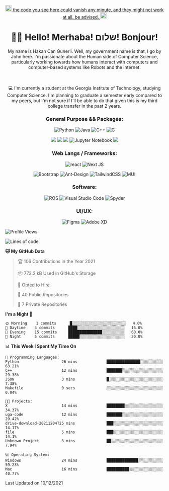  
<div align="center">
 
<a href="https://youtu.be/WPQSVUjeHfw"> 
 <img src="https://thumbs.gfycat.com/DelayedVacantDassie.webp" alt="this code does not work." width="20" height="20"/> the code you see here could vanish any minute, and they might not work at all. be advised.  <img src="https://thumbs.gfycat.com/DelayedVacantDassie.webp" alt="oh fuck" width="20" height="20"/></a>
<br>

# 👋🏻 Hello! Merhaba! שלום!  Bonjour! # 
 
 
My name is Hakan Can Gunerli. Well, my government name is that, I go by John here. I'm passionate about the Human side of Computer Science, particularly working towards how humans interact with computers and computer-based systems like Robots and the internet.

<br> 
<br>
💻 I'm currently a student at the Georgia Institute of Technology, studying Computer Science. I'm planning to graduate a semester early compared to my peers, but I'm not sure if I'll be able to do that given this is my third college transfer in the past 2 years. 

 ### General Purpose && Packages: 
![Python](https://img.shields.io/badge/-Python-black?style=flat-square&logo=Python)
![Java](https://img.shields.io/badge/-java-E34A86?style=flat-square&logo=java)
![C++](https://img.shields.io/badge/-C++-00599C?style=flat-square&logo=c)
![C](https://img.shields.io/badge/C-00599C?style=flat-square&logo=c&logoColor=white)

![](https://img.shields.io/badge/Numpy-777BB4?style=flat-square&logo=numpy&logoColor=white)
![](https://img.shields.io/badge/Pandas-2C2D72?style=flat-square&logo=pandas&logoColor=white)
![](https://img.shields.io/badge/Plotly-239120?style=flat-square&logo=plotly&logoColor=white)
![Jupyter Notebook](https://img.shields.io/badge/jupyter-%23FA0F00.svg?style=flat-square&logo=jupyter&logoColor=white)
![](https://img.shields.io/badge/OpenCV-27338e?style=flat-square&logo=OpenCV&logoColor=white)
 
### Web Langs / Frameworks: 
![react](https://img.shields.io/badge/-React-45b8d8?style=flat-square&logo=react&logoColor=white)
![Next JS](https://img.shields.io/badge/Next-black?style=flat-square&logo=next.js&logoColor=white)
 
![Bootstrap](https://img.shields.io/badge/-Bootstrap-563D7C?style=flat-square&logo=bootstrap)
![Ant-Design](https://img.shields.io/badge/-AntDesign-%230170FE?style=flat-square&logo=ant-design&logoColor=white)
![TailwindCSS](https://img.shields.io/badge/tailwindcss-%2338B2AC.svg?style=flat-square&logo=tailwind-css&logoColor=white)
![MUI](https://img.shields.io/badge/MUI-%230081CB.svg?style=flat-square&logo=material-ui&logoColor=white)


### Software: 
![ROS](https://img.shields.io/badge/ros-%230A0FF9.svg?style=flat-square&logo=ros&logoColor=white)
![Visual Studio Code](https://img.shields.io/badge/Visual%20Studio%20Code-0078d7.svg?style=flat-square&logo=visual-studio-code&logoColor=white)
![Spyder](https://img.shields.io/badge/Spyder-838485?style=flat-square&logo=spyder%20ide&logoColor=maroon)

 
### UI/UX: 
![Figma](https://img.shields.io/badge/figma-%23F24E1E.svg?style=flat-square&logo=figma&logoColor=white)
![Adobe XD](https://img.shields.io/badge/Adobe%20XD-470137?style=flat-square&logo=Adobe%20XD&logoColor=#FF61F6)
  
 </div>
 </div>
 
 </div>


<!--START_SECTION:waka-->
![Profile Views](http://img.shields.io/badge/Profile%20Views-3-blue)

![Lines of code](https://img.shields.io/badge/From%20Hello%20World%20I%27ve%20Written-126%20Thousand%20lines%20of%20code-blue)

**🐱 My GitHub Data** 

> 🏆 106 Contributions in the Year 2021
 > 
> 📦 773.2 kB Used in GitHub's Storage 
 > 
> 💼 Opted to Hire
 > 
> 📜 40 Public Repositories 
 > 
> 🔑 7 Private Repositories  
 > 
**I'm a Night 🦉** 

```text
🌞 Morning    1 commits      █░░░░░░░░░░░░░░░░░░░░░░░░   4.0% 
🌆 Daytime    4 commits      ████░░░░░░░░░░░░░░░░░░░░░   16.0% 
🌃 Evening    15 commits     ███████████████░░░░░░░░░░   60.0% 
🌙 Night      5 commits      █████░░░░░░░░░░░░░░░░░░░░   20.0%

```


📊 **This Week I Spent My Time On** 

```text
💬 Programming Languages: 
Python                   26 mins             ███████████████░░░░░░░░░░   63.21% 
C++                      12 mins             ███████░░░░░░░░░░░░░░░░░░   29.38% 
JSON                     3 mins              █░░░░░░░░░░░░░░░░░░░░░░░░   7.38% 
Makefile                 0 secs              ░░░░░░░░░░░░░░░░░░░░░░░░░   0.04%

🐱‍💻 Projects: 
X                        14 mins             ████████░░░░░░░░░░░░░░░░░   34.37% 
uga-code                 12 mins             ███████░░░░░░░░░░░░░░░░░░   29.42% 
drive-download-20211204T25 mins              ███░░░░░░░░░░░░░░░░░░░░░░   14.17% 
file                     5 mins              ███░░░░░░░░░░░░░░░░░░░░░░   14.1% 
Unknown Project          3 mins              ██░░░░░░░░░░░░░░░░░░░░░░░   7.94%

💻 Operating System: 
Windows                  24 mins             ██████████████░░░░░░░░░░░   59.23% 
Mac                      16 mins             ██████████░░░░░░░░░░░░░░░   40.77%

```


 Last Updated on 10/12/2021
<!--END_SECTION:waka-->


